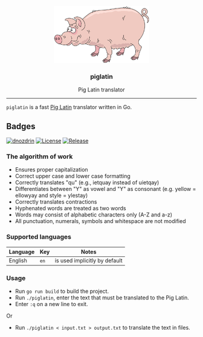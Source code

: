 <p align="center">
  <img alt="piglatin logo" src="assets/pig.png" height="150"/>
  <h3 align="center">piglatin</h3>
  <p align="center">Pig Latin translator</p>
</p>

---

`piglatin` is a fast [Pig Latin](https://en.wikipedia.org/wiki/Pig_Latin) translator written in Go. 

## Badges
[![dnozdrin](https://circleci.com/gh/dnozdrin/piglatin.svg?style=shield)](https://circleci.com/gh/dnozdrin/piglatin)
[![License](https://img.shields.io/github/license/dnozdrin/piglatin)](/LICENSE)
[![Release](https://img.shields.io/github/release/dnozdrin/piglatin.svg)](https://github.com/dnozdrin/piglatin/releases/latest)

### The algorithm of work
- Ensures proper capitalization
- Correct upper case and lower case formatting
- Correctly translates "qu" (e.g., ietquay instead of uietqay)
- Differentiates between "Y" as vowel and "Y" as consonant (e.g. yellow = ellowyay and style = ylestay)
- Correctly translates contractions
- Hyphenated words are treated as two words
- Words may consist of alphabetic characters only (A-Z and a-z)
- All punctuation, numerals, symbols and whitespace are not modified

### Supported languages
| Language | Key | Notes |
|---|---|---|
|English|`en`|is used implicitly by default|

### Usage
- Run `go run build` to build the project.
- Run `./piglatin`, enter the text that must be translated to the Pig Latin.
- Enter `:q` on a new line to exit.

Or
- Run `./piglatin < input.txt > output.txt` to translate the text in files.
